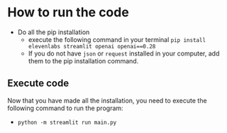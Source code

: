 # How to run the code
- Do all the pip installation
    - execute the following command in your terminal `pip install elevenlabs streamlit openai openai==0.28`
    - If you do not have `json` or `request` installed in your computer, add them to the pip installation command.
## Execute code 
Now that you have made all the installation, you need to execute the following command to run the program:
 - `python -m streamlit run main.py`

